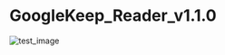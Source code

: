 # GoogleKeep_Reader_v1.1.0


![test_image](https://user-images.githubusercontent.com/59524938/71783093-202d8a00-3025-11ea-83d9-6c4c7f64617d.png)
